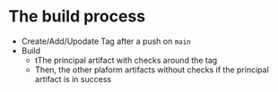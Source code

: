 # The build process
- Create/Add/Upodate Tag after a push on `main`
- Build 
  - tThe principal artifact with checks around the tag
  - Then, the other plaform artifacts without checks if the principal artifact is in success
  